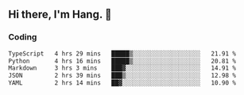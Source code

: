 ## Hi there, I'm Hang. 👋

### Coding

<!--START_SECTION:waka-->

```txt
TypeScript   4 hrs 29 mins   █████▒░░░░░░░░░░░░░░░░░░░   21.91 %
Python       4 hrs 16 mins   █████▒░░░░░░░░░░░░░░░░░░░   20.81 %
Markdown     3 hrs 3 mins    ███▓░░░░░░░░░░░░░░░░░░░░░   14.91 %
JSON         2 hrs 39 mins   ███▒░░░░░░░░░░░░░░░░░░░░░   12.98 %
YAML         2 hrs 14 mins   ██▓░░░░░░░░░░░░░░░░░░░░░░   10.90 %
```

<!--END_SECTION:waka-->
